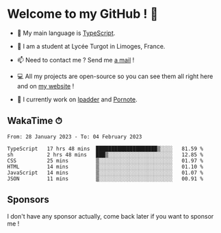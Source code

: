 # Welcome to my GitHub ! 🌃

- 🔭 My main language is [TypeScript](https://www.typescriptlang.org/).

- 🌱 I am a student at Lycée Turgot in Limoges, France.

- 📫 Need to contact me ? Send me <a href="mailto:mikkel@milescode.dev">a mail</a> !

- 💻 All my projects are open-source so you can see them all right here and on <a href="https://www.vexcited.ml">my website</a> !

- 👀 I currently work on [lpadder](https://github.com/Vexcited/lpadder) and [Pornote](https://github.com/Vexcited/Pornote).

## WakaTime ⏱

<!--START_SECTION:waka-->

```text
From: 28 January 2023 - To: 04 February 2023

TypeScript   17 hrs 48 mins  ████████████████████▒░░░░   81.59 %
sh           2 hrs 48 mins   ███▒░░░░░░░░░░░░░░░░░░░░░   12.85 %
CSS          25 mins         ▒░░░░░░░░░░░░░░░░░░░░░░░░   01.97 %
HTML         14 mins         ▒░░░░░░░░░░░░░░░░░░░░░░░░   01.10 %
JavaScript   14 mins         ▒░░░░░░░░░░░░░░░░░░░░░░░░   01.07 %
JSON         11 mins         ▒░░░░░░░░░░░░░░░░░░░░░░░░   00.91 %
```

<!--END_SECTION:waka-->

## Sponsors

I don't have any sponsor actually, come back later if you want to sponsor me !
